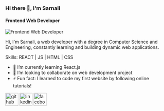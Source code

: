 ### Hi there 👋, I'm Sarnali
#### Frontend Web Developer
![Frontend Web Developer](https://media.licdn.com/dms/image/D5616AQGl_lnDZmVNBg/profile-displaybackgroundimage-shrink_350_1400/0/1714594456496?e=1723680000&v=beta&t=W4Ud0soBIZYPRxvGzUay51MfP6ku42S-rZ5ynRWVpo0)

Hi, I'm Sarnali, a web developer with a degree in Computer Science and Engineering, constantly learning and building dynamic web applications.

Skills: REACT | JS | HTML | CSS

- 🌱 I’m currently learning React.js 
- 👯 I’m looking to collaborate on web development project 
- ⚡ Fun fact: I learned to code my first website by following online tutorials! 


[<img src='https://cdn.jsdelivr.net/npm/simple-icons@3.0.1/icons/github.svg' alt='github' height='40'>](https://github.com/https://github.com/sarnali3515)  [<img src='https://cdn.jsdelivr.net/npm/simple-icons@3.0.1/icons/linkedin.svg' alt='linkedin' height='40'>](https://www.linkedin.com/in/https://www.linkedin.com/in/khatuna-jannat-sarnali//)  [<img src='https://cdn.jsdelivr.net/npm/simple-icons@3.0.1/icons/facebook.svg' alt='facebook' height='40'>](https://www.facebook.com/https://www.facebook.com/profile.php?id=100005349826461)  



